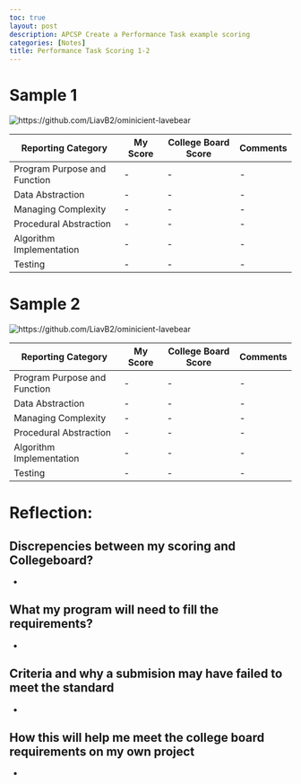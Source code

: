 ```yaml
---
toc: true
layout: post
description: APCSP Create a Performance Task example scoring 
categories: [Notes]
title: Performance Task Scoring 1-2
---
```


# Sample 1

![]({{site.baseurl}}/images/s1s.png "https://github.com/LiavB2/ominicient-lavebear") 

|Reporting Category|My Score|College Board Score|Comments|
|-|-|-|-|
|Program Purpose and Function|-|-|-|
|Data Abstraction|-|-|-|
|Managing Complexity|-|-|-|
|Procedural Abstraction|-|-|-|
|Algorithm Implementation|-|-|-|
|Testing|-|-|-|



# Sample 2

![]({{site.baseurl}}/images/s2s.png "https://github.com/LiavB2/ominicient-lavebear") 

|Reporting Category|My Score|College Board Score|Comments|
|-|-|-|-|
|Program Purpose and Function|-|-|-|
|Data Abstraction|-|-|-|
|Managing Complexity|-|-|-|
|Procedural Abstraction|-|-|-|
|Algorithm Implementation|-|-|-|
|Testing|-|-|-|


# Reflection: 

## Discrepencies between my scoring and Collegeboard?
- 

## What my program will need to fill the requirements?
- 

## Criteria and why a submision may have failed to meet the standard
- 

## How this will help me meet the college board requirements on my own project
- 

